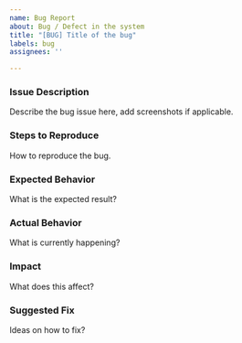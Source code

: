 ```yaml
---
name: Bug Report
about: Bug / Defect in the system
title: "[BUG] Title of the bug"
labels: bug
assignees: ''

---
```


### Issue Description
Describe the bug issue here, add screenshots if applicable.

### Steps to Reproduce
How to reproduce the bug.

### Expected Behavior
What is the expected result?

### Actual Behavior
What is currently happening?

### Impact
What does this affect?

### Suggested Fix
Ideas on how to fix?
